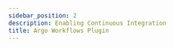 ```yaml
---
sidebar_position: 2
description: Enabling Continuous Integration
title: Argo Workflows Plugin
---
```


